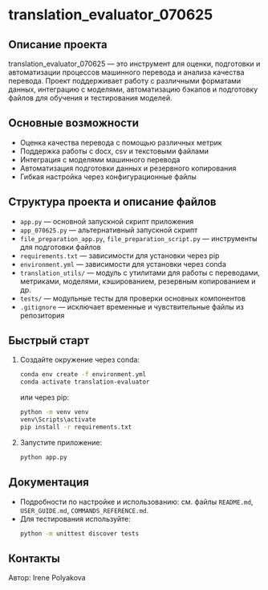 # translation_evaluator_070625

## Описание проекта

translation_evaluator_070625 — это инструмент для оценки, подготовки и автоматизации процессов машинного перевода и анализа качества перевода. Проект поддерживает работу с различными форматами данных, интеграцию с моделями, автоматизацию бэкапов и подготовку файлов для обучения и тестирования моделей.

## Основные возможности
- Оценка качества перевода с помощью различных метрик
- Поддержка работы с docx, csv и текстовыми файлами
- Интеграция с моделями машинного перевода
- Автоматизация подготовки данных и резервного копирования
- Гибкая настройка через конфигурационные файлы

## Структура проекта и описание файлов

- `app.py` — основной запускной скрипт приложения
- `app_070625.py` — альтернативный запускной скрипт
- `file_preparation_app.py`, `file_preparation_script.py` — инструменты для подготовки файлов
- `requirements.txt` — зависимости для установки через pip
- `environment.yml` — зависимости для установки через conda
- `translation_utils/` — модуль с утилитами для работы с переводами, метриками, моделями, кэшированием, резервным копированием и др.
- `tests/` — модульные тесты для проверки основных компонентов
- `.gitignore` — исключает временные и чувствительные файлы из репозитория

## Быстрый старт

1. Создайте окружение через conda:
   ```sh
   conda env create -f environment.yml
   conda activate translation-evaluator
   ```
   или через pip:
   ```sh
   python -m venv venv
   venv\Scripts\activate
   pip install -r requirements.txt
   ```
2. Запустите приложение:
   ```sh
   python app.py
   ```

## Документация
- Подробности по настройке и использованию: см. файлы `README.md`, `USER_GUIDE.md`, `COMMANDS_REFERENCE.md`.
- Для тестирования используйте:
   ```sh
   python -m unittest discover tests
   ```

## Контакты
Автор: Irene Polyakova
